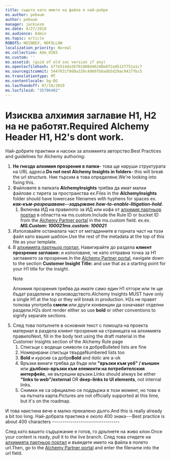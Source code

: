 ```yaml
---
title: същото като името на файла е най-добре
ms.author: pebaum
author: pebaum
manager: jackiesm
ms.date: 4/27/2018
ms.audience: Admin
ms.topic: article
ROBOTS: NOINDEX, NOFOLLOW
localization_priority: Normal
ms.collection: Adm_O365
ms.custom: ''
ms.assetid: (guid of old soc version if any)
ms.openlocfilehash: b77e514da36701808d46248e8f2a45137751a1c7
ms.sourcegitcommit: 5447031f9d0a320c49897b8adb5d29ac9437fbc5
ms.translationtype: MT
ms.contentlocale: bg-BG
ms.lasthandoff: 07/18/2019
ms.locfileid: "35786402"
---
```

# <a name="required-alchemy-header-h1-h2s-dont-work"></a><span data-ttu-id="e88cb-102">Изисква алхимия заглавие H1, H2 на не работят.</span><span class="sxs-lookup"><span data-stu-id="e88cb-102">Required Alchemy Header H1, H2's dont work.</span></span>
<span data-ttu-id="e88cb-103">Най-добрите практики и насоки за алхимията авторство:</span><span class="sxs-lookup"><span data-stu-id="e88cb-103">Best Practices and guidelines for Alchemy authoring:</span></span>

1. <span data-ttu-id="e88cb-104">**Не гнездо алхимия прозрения в папки**- това ще наруши структурата на URL адреса.</span><span class="sxs-lookup"><span data-stu-id="e88cb-104">**Do not nest Alchemy Insights in folders**- this will break the url structure.</span></span> <span data-ttu-id="e88cb-105">Ние търсим в това определяне.</span><span class="sxs-lookup"><span data-stu-id="e88cb-105">We're looking into fixing this.</span></span>
1. <span data-ttu-id="e88cb-106">Файловете в папката **AlchemyInsights** трябва да имат малки файлове с тирета за пространства ex.</span><span class="sxs-lookup"><span data-stu-id="e88cb-106">Files in the **AlchemyInsights** folder should have lowercase filenames with hyphens for spaces ex.</span></span> <span data-ttu-id="e88cb-107">***как-към-разрешаване--задържане***.</span><span class="sxs-lookup"><span data-stu-id="e88cb-107">***how-to-enable-litigation-hold***.</span></span>
    1. <span data-ttu-id="e88cb-108">Включва ИД на правилото за ИД или кофа от [алхимия партньор портал](https://alchemyportal.azurewebsites.net) в областта на ms.custom.</span><span class="sxs-lookup"><span data-stu-id="e88cb-108">Include the Rule ID or bucket ID from the [Alchemy Partner portal](https://alchemyportal.azurewebsites.net) in the ms.custom field.</span></span> <span data-ttu-id="e88cb-109">ех.</span><span class="sxs-lookup"><span data-stu-id="e88cb-109">ex.</span></span> <span data-ttu-id="e88cb-110">***MS.Custom: 100021***</span><span class="sxs-lookup"><span data-stu-id="e88cb-110">***ms.custom: 100021***</span></span>
1. <span data-ttu-id="e88cb-111">Използвайте останалата част от метаданните в горната част на този файл като вашия шаблон.</span><span class="sxs-lookup"><span data-stu-id="e88cb-111">Use the rest of the metadata at the top of this file as your template.</span></span>
1. <span data-ttu-id="e88cb-112">В [алхимията партньор портал](https://alchemyportal.azurewebsites.net), Навигирайте до раздела **клиент прозрение заглавие:** и използване, че като отправна точка за H1 заглавието за прозрение.</span><span class="sxs-lookup"><span data-stu-id="e88cb-112">In the [Alchemy Partner portal](https://alchemyportal.azurewebsites.net), navigate down to the section **Customer Insight Title:** and use that as a starting point for your H1 title for the insight.</span></span> 
    > [!NOTE]
    > <span data-ttu-id="e88cb-113">Алхимия прозрения трябва да имате само един H1 отгоре или те ще бъдат разделени в производството.</span><span class="sxs-lookup"><span data-stu-id="e88cb-113">Alchemy Insights MUST have only a single H1 at the top or they will break in production.</span></span> <span data-ttu-id="e88cb-114">H2s не правят толкова употреба **смели** или други конвенции да означават отделни раздели.</span><span class="sxs-lookup"><span data-stu-id="e88cb-114">H2s dont render either so use **bold** or other conventions to signify separate sections.</span></span>
1. <span data-ttu-id="e88cb-115">След това попълнете в основния текст с помощта на проекта материал в раздела клиент прозрения на страницата на алхимията правило</span><span class="sxs-lookup"><span data-stu-id="e88cb-115">Next, fill in the body text using the draft material in the Customer Insights section of the Alchemy Rule page</span></span>
    1. <span data-ttu-id="e88cb-116">Списъци с водещи символи са добре</span><span class="sxs-lookup"><span data-stu-id="e88cb-116">Bulleted lists are fine</span></span>
    1. <span data-ttu-id="e88cb-117">Номерирани списъци твърде</span><span class="sxs-lookup"><span data-stu-id="e88cb-117">Numbered lists too</span></span>
    1. <span data-ttu-id="e88cb-118">**Bold** и *курсив* са добре</span><span class="sxs-lookup"><span data-stu-id="e88cb-118">**Bold** and *italic* are a-ok</span></span>
    1. <span data-ttu-id="e88cb-119">Връзки винаги трябва да бъде или **"връзки към уеб" / външен** или **дълбоко-връзки към елементи на потребителския интерфейс**, не вътрешни връзки.</span><span class="sxs-lookup"><span data-stu-id="e88cb-119">Links should always be either **"links to web"/external** OR **deep-links to UI elements**, not internal links.</span></span>
    1. <span data-ttu-id="e88cb-120">Снимки не са официално се поддържа в този момент, но това е на пътната карта.</span><span class="sxs-lookup"><span data-stu-id="e88cb-120">Pictures are not officially supported at this time, but it's on the roadmap.</span></span>

<span data-ttu-id="e88cb-121">И това наистина вече е малко прекалено дълго.</span><span class="sxs-lookup"><span data-stu-id="e88cb-121">And this is really already a bit too long.</span></span> <span data-ttu-id="e88cb-122">Най-добрата практика е около 400 знака---</span><span class="sxs-lookup"><span data-stu-id="e88cb-122">Best practice is about 400 characters ---------------------------------</span></span>

<span data-ttu-id="e88cb-123">След като вашето съдържание е готов, го дръпнете на живо клон.</span><span class="sxs-lookup"><span data-stu-id="e88cb-123">Once your content is ready, pull it to the live branch.</span></span> <span data-ttu-id="e88cb-124">След това отидете на [алхимията партньор портал](https://alchemyportal.azurewebsites.net) и въведете името на файла в полето url.</span><span class="sxs-lookup"><span data-stu-id="e88cb-124">Then, go to the [Alchemy Partner portal](https://alchemyportal.azurewebsites.net) and enter the filename into the url field.</span></span> 


